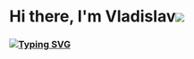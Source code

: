 # Hi there, I'm Vladislav![](https://github.com/blackcater/blackcater/raw/main/images/Hi.gif) 
### [![Typing SVG](https://readme-typing-svg.herokuapp.com?font=Montserrat&weight=700&size=23&pause=3000&color=F75555&width=900&lines=I+am+a+developer+of+mobile+software+in+the+Swift+programming+language)](https://git.io/typing-svg)
